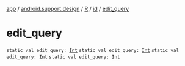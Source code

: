 [app](../../../index.md) / [android.support.design](../../index.md) / [R](../index.md) / [id](index.md) / [edit_query](.)

# edit_query

`static val edit_query: `[`Int`](https://kotlinlang.org/api/latest/jvm/stdlib/kotlin/-int/index.html)
`static val edit_query: `[`Int`](https://kotlinlang.org/api/latest/jvm/stdlib/kotlin/-int/index.html)
`static val edit_query: `[`Int`](https://kotlinlang.org/api/latest/jvm/stdlib/kotlin/-int/index.html)
`static val edit_query: `[`Int`](https://kotlinlang.org/api/latest/jvm/stdlib/kotlin/-int/index.html)